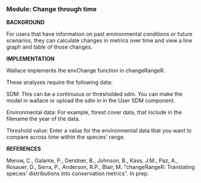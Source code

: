 ### **Module: Change through time**

**BACKGROUND**

For users that have information on past environmental conditions or future scenarios, they can calculate changes in metrics over time and view a line graph and table of those changes.

**IMPLEMENTATION**

Wallace implements the envChange function in changeRangeR.

These analyses require the following data:

SDM: This can be a continuous or thresholded sdm. You can make the model in wallace or upload the sdm in in the User SDM component.

Environmental data: For example, forest cover data, that include in the filename the year of the data.

Threshold value: Enter a value for the environmental data that you want to compare across time within the species' range.  


**REFERENCES**

Merow, C., Galante, P., Gerstner, B., Johnson, B., Kass, J.M., Paz, A., Rosauer, D., Serra, P., Anderson, R.P., Blair, M. "changeRangeR: Translating species’ distributions into conservation metrics". In prep.



